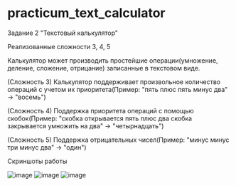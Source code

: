 # practicum_text_calculator

Задание 2 "Текстовый калькулятор"

Реализованные сложности 3, 4, 5

Калькулятор может производить простейшие операции(умножение, деление, сложение, отрицание) записанные в текстовом виде.

(Сложность 3) Калькулятор поддерживает произвольное количество операций с учетом их приоритета(Пример: "пять плюс пять минус два" -> "восемь")

(Сложность 4) Поддержка приоритета операций с помощью скобок(Пример: "скобка открывается пять плюс два скобка закрывается умножить на два" -> "четырнадцать")

(Сложность 5) Поддержка отрицательных чисел(Пример: "минус минус три минус два" -> "один")

Скриншоты работы

![image](https://user-images.githubusercontent.com/54207104/164074986-433d305e-2784-49aa-a3cf-4f26d8768ad0.png)
  ![image](https://user-images.githubusercontent.com/54207104/164076152-1e78e5b1-0dfb-45e4-b5b4-e4437e13472f.png)
![image](https://user-images.githubusercontent.com/54207104/164076731-46e0453a-88af-49a8-8bf8-fd4012ac78ec.png)
